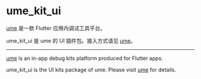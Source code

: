 # ume_kit_ui

[ume](https://pub.dev/packages/ume) 是一款 Flutter 应用内调试工具平台。

ume_kit_ui 是 ume 的 UI 插件包。接入方式请见 [ume](https://pub.dev/packages/ume)。

---

[ume](https://pub.dev/packages/ume) is an in-app debug kits platform produced for Flutter apps.

ume_kit_ui is the UI kits package of ume. Please visit [ume](https://pub.dev/packages/ume) for details.

